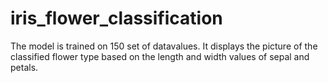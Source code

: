# iris_flower_classification
The model is trained on 150 set of datavalues. It displays the picture of the classified flower type based on the length and width values of sepal and petals.
